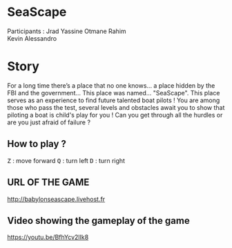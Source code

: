 # SeaScape 
Participants :
Jrad Yassine
Otmane Rahim	
Kevin Alessandro

# Story

For a long time there’s a place that no one knows... a place hidden by the FBI and the government... This place was named... "SeaScape". This place serves as an experience to find future talented boat pilots ! You are among those who pass the test, several levels and obstacles await you to show that piloting a boat is child's play for you ! Can you get through all the hurdles or are you just afraid of failure ?

## How to play ?

<kbd>Z</kbd> : move forward
<kbd>Q</kbd> : turn left
<kbd>D</kbd> : turn right

## URL OF THE GAME
http://babylonseascape.livehost.fr


## Video showing the gameplay of the game

https://youtu.be/BfhYcv2lIk8

